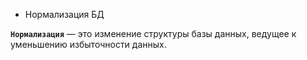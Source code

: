 * Нормализация БД

**`Нормализация`** — это изменение структуры базы данных, ведущее к уменьшению избыточности данных. 